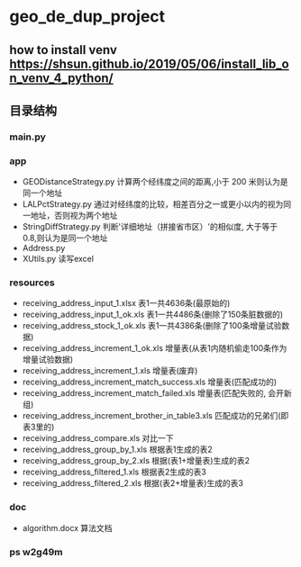 # geo_de_dup_project

## how to install venv https://shsun.github.io/2019/05/06/install_lib_on_venv_4_python/

## 目录结构
### main.py
### app
* GEODistanceStrategy.py 计算两个经纬度之间的距离,小于 200 米则认为是同一个地址
* LALPctStrategy.py 通过对经纬度的比较，相差百分之一或更小以内的视为同一地址，否则视为两个地址
* StringDiffStrategy.py 判断'详细地址（拼接省市区）'的相似度, 大于等于 0.8,则认为是同一个地址
* Address.py
* XUtils.py 
读写excel
### resources
* receiving_address_input_1.xlsx 表1一共4636条(最原始的)
* receiving_address_input_1_ok.xls 表1一共4486条(删除了150条脏数据的)
* receiving_address_stock_1_ok.xls 表1一共4386条(删除了100条增量试验数据)
* receiving_address_increment_1_ok.xls 增量表(从表1内随机偷走100条作为增量试验数据)
* receiving_address_increment_1.xls 增量表(废弃)
* receiving_address_increment_match_success.xls 增量表(匹配成功的)
* receiving_address_increment_match_failed.xls 增量表(匹配失败的, 会开新组)
* receiving_address_increment_brother_in_table3.xls 匹配成功的兄弟们(即表3里的)
* receiving_address_compare.xls 对比一下
* receiving_address_group_by_1.xls 根据表1生成的表2
* receiving_address_group_by_2.xls 根据(表1+增量表)生成的表2
* receiving_address_filtered_1.xls 根据表2生成的表3
* receiving_address_filtered_2.xls 根据(表2+增量表)生成的表3

### doc
* algorithm.docx 
算法文档

### ps w2g49m